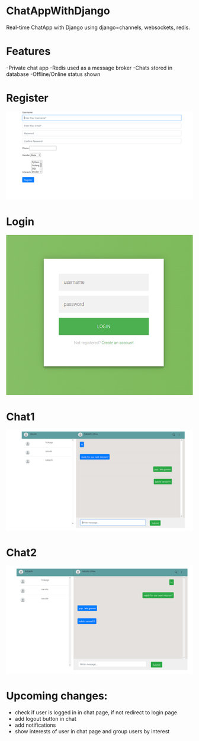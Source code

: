 # ChatAppWithDjango
Real-time ChatApp with Django using django=channels, websockets, redis.  

# Features
-Private chat app
-Redis used as a message broker
-Chats stored in database
-Offline/Online status shown


#  Register
![Model](https://github.com/palash-21/ChatAppWithDjango/blob/master/Snaps/Register.png)

# Login
![Model](https://github.com/palash-21/ChatAppWithDjango/blob/master/Snaps/Login.png)

# Chat1
![Model](https://github.com/palash-21/ChatAppWithDjango/blob/master/Snaps/Chat1.png)

# Chat2
![Model](https://github.com/palash-21/ChatAppWithDjango/blob/master/Snaps/Chat2.png)


# Upcoming changes:
- check if user is logged in in chat page, if not redirect to login page
- add logout button in chat
- add notifications
- show interests of user in chat page and group users by interest
